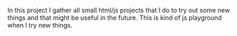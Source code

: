 In this project I gather all small html/js projects that I do to try out some new things and that might be useful in the future.
This is kind of js playground when I try new things.